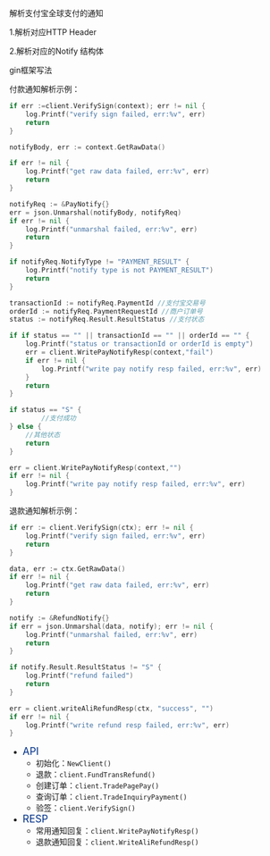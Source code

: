 解析支付宝全球支付的通知

1.解析对应HTTP Header

2.解析对应的Notify 结构体

gin框架写法

付款通知解析示例：
```go
if err :=client.VerifySign(context); err != nil {
    log.Printf("verify sign failed, err:%v", err)
    return
}

notifyBody, err := context.GetRawData()

if err != nil {
    log.Printf("get raw data failed, err:%v", err)
    return
}

notifyReq := &PayNotify{}
err = json.Unmarshal(notifyBody, notifyReq)
if err != nil {
    log.Printf("unmarshal failed, err:%v", err)
    return
}

if notifyReq.NotifyType != "PAYMENT_RESULT" {
	log.Printf("notify type is not PAYMENT_RESULT")
    return
}

transactionId := notifyReq.PaymentId //支付宝交易号
orderId := notifyReq.PaymentRequestId //商户订单号
status := notifyReq.Result.ResultStatus //支付状态

if if status == "" || transactionId == "" || orderId == "" {
	log.Printf("status or transactionId or orderId is empty")
	err = client.WritePayNotifyResp(context,"fail")
	if err != nil {
		log.Printf("write pay notify resp failed, err:%v", err)
	}
    return
}

if status == "S" {
	    //支付成功
} else {
	//其他状态
	return
}

err = client.WritePayNotifyResp(context,"")
if err != nil {
    log.Printf("write pay notify resp failed, err:%v", err)
}
```

退款通知解析示例：
```go
if err := client.VerifySign(ctx); err != nil {
    log.Printf("verify sign failed, err:%v", err)
    return
}

data, err := ctx.GetRawData()
if err != nil {
    log.Printf("get raw data failed, err:%v", err)
    return
}

notify := &RefundNotify{}
if err = json.Unmarshal(data, notify); err != nil {
    log.Printf("unmarshal failed, err:%v", err)
    return
}

if notify.Result.ResultStatus != "S" {
    log.Printf("refund failed")
    return
}

err = client.writeAliRefundResp(ctx, "success", "")
if err != nil {
    log.Printf("write refund resp failed, err:%v", err)
}
```
* <font color='#003087' size='4'>API</font>
    * 初始化：`NewClient()`
    * 退款：`client.FundTransRefund()`
    * 创建订单：`client.TradePagePay()`
    * 查询订单：`client.TradeInquiryPayment()`
    * 验签：`client.VerifySign()`
* <font color='#003087' size='4'>RESP</font>
    * 常用通知回复：`client.WritePayNotifyResp()`
    * 退款通知回复：`client.WriteAliRefundResp()`